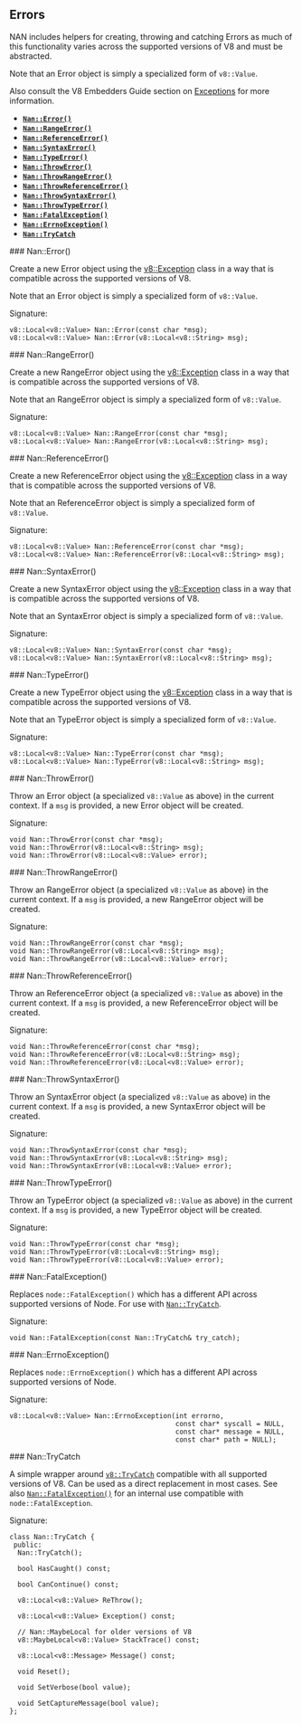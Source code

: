 Errors
------

NAN includes helpers for creating, throwing and catching Errors as much of this functionality varies across the supported versions of V8 and must be abstracted.

Note that an Error object is simply a specialized form of `v8::Value`.

Also consult the V8 Embedders Guide section on [Exceptions](https://developers.google.com/v8/embed#exceptions) for more information.

-   [**`Nan::Error()`**](#api_nan_error)
-   [**`Nan::RangeError()`**](#api_nan_range_error)
-   [**`Nan::ReferenceError()`**](#api_nan_reference_error)
-   [**`Nan::SyntaxError()`**](#api_nan_syntax_error)
-   [**`Nan::TypeError()`**](#api_nan_type_error)
-   [**`Nan::ThrowError()`**](#api_nan_throw_error)
-   [**`Nan::ThrowRangeError()`**](#api_nan_throw_range_error)
-   [**`Nan::ThrowReferenceError()`**](#api_nan_throw_reference_error)
-   [**`Nan::ThrowSyntaxError()`**](#api_nan_throw_syntax_error)
-   [**`Nan::ThrowTypeError()`**](#api_nan_throw_type_error)
-   [**`Nan::FatalException()`**](#api_nan_fatal_exception)
-   [**`Nan::ErrnoException()`**](#api_nan_errno_exception)
-   [**`Nan::TryCatch`**](#api_nan_try_catch)

<span id="api_nan_error"></span> \#\#\# Nan::Error()

Create a new Error object using the [v8::Exception](https://v8docs.nodesource.com/node-8.16/da/d6a/classv8_1_1_exception.html) class in a way that is compatible across the supported versions of V8.

Note that an Error object is simply a specialized form of `v8::Value`.

Signature:

    v8::Local<v8::Value> Nan::Error(const char *msg);
    v8::Local<v8::Value> Nan::Error(v8::Local<v8::String> msg);

<span id="api_nan_range_error"></span> \#\#\# Nan::RangeError()

Create a new RangeError object using the [v8::Exception](https://v8docs.nodesource.com/node-8.16/da/d6a/classv8_1_1_exception.html) class in a way that is compatible across the supported versions of V8.

Note that an RangeError object is simply a specialized form of `v8::Value`.

Signature:

    v8::Local<v8::Value> Nan::RangeError(const char *msg);
    v8::Local<v8::Value> Nan::RangeError(v8::Local<v8::String> msg);

<span id="api_nan_reference_error"></span> \#\#\# Nan::ReferenceError()

Create a new ReferenceError object using the [v8::Exception](https://v8docs.nodesource.com/node-8.16/da/d6a/classv8_1_1_exception.html) class in a way that is compatible across the supported versions of V8.

Note that an ReferenceError object is simply a specialized form of `v8::Value`.

Signature:

    v8::Local<v8::Value> Nan::ReferenceError(const char *msg);
    v8::Local<v8::Value> Nan::ReferenceError(v8::Local<v8::String> msg);

<span id="api_nan_syntax_error"></span> \#\#\# Nan::SyntaxError()

Create a new SyntaxError object using the [v8::Exception](https://v8docs.nodesource.com/node-8.16/da/d6a/classv8_1_1_exception.html) class in a way that is compatible across the supported versions of V8.

Note that an SyntaxError object is simply a specialized form of `v8::Value`.

Signature:

    v8::Local<v8::Value> Nan::SyntaxError(const char *msg);
    v8::Local<v8::Value> Nan::SyntaxError(v8::Local<v8::String> msg);

<span id="api_nan_type_error"></span> \#\#\# Nan::TypeError()

Create a new TypeError object using the [v8::Exception](https://v8docs.nodesource.com/node-8.16/da/d6a/classv8_1_1_exception.html) class in a way that is compatible across the supported versions of V8.

Note that an TypeError object is simply a specialized form of `v8::Value`.

Signature:

    v8::Local<v8::Value> Nan::TypeError(const char *msg);
    v8::Local<v8::Value> Nan::TypeError(v8::Local<v8::String> msg);

<span id="api_nan_throw_error"></span> \#\#\# Nan::ThrowError()

Throw an Error object (a specialized `v8::Value` as above) in the current context. If a `msg` is provided, a new Error object will be created.

Signature:

    void Nan::ThrowError(const char *msg);
    void Nan::ThrowError(v8::Local<v8::String> msg);
    void Nan::ThrowError(v8::Local<v8::Value> error);

<span id="api_nan_throw_range_error"></span> \#\#\# Nan::ThrowRangeError()

Throw an RangeError object (a specialized `v8::Value` as above) in the current context. If a `msg` is provided, a new RangeError object will be created.

Signature:

    void Nan::ThrowRangeError(const char *msg);
    void Nan::ThrowRangeError(v8::Local<v8::String> msg);
    void Nan::ThrowRangeError(v8::Local<v8::Value> error);

<span id="api_nan_throw_reference_error"></span> \#\#\# Nan::ThrowReferenceError()

Throw an ReferenceError object (a specialized `v8::Value` as above) in the current context. If a `msg` is provided, a new ReferenceError object will be created.

Signature:

    void Nan::ThrowReferenceError(const char *msg);
    void Nan::ThrowReferenceError(v8::Local<v8::String> msg);
    void Nan::ThrowReferenceError(v8::Local<v8::Value> error);

<span id="api_nan_throw_syntax_error"></span> \#\#\# Nan::ThrowSyntaxError()

Throw an SyntaxError object (a specialized `v8::Value` as above) in the current context. If a `msg` is provided, a new SyntaxError object will be created.

Signature:

    void Nan::ThrowSyntaxError(const char *msg);
    void Nan::ThrowSyntaxError(v8::Local<v8::String> msg);
    void Nan::ThrowSyntaxError(v8::Local<v8::Value> error);

<span id="api_nan_throw_type_error"></span> \#\#\# Nan::ThrowTypeError()

Throw an TypeError object (a specialized `v8::Value` as above) in the current context. If a `msg` is provided, a new TypeError object will be created.

Signature:

    void Nan::ThrowTypeError(const char *msg);
    void Nan::ThrowTypeError(v8::Local<v8::String> msg);
    void Nan::ThrowTypeError(v8::Local<v8::Value> error);

<span id="api_nan_fatal_exception"></span> \#\#\# Nan::FatalException()

Replaces `node::FatalException()` which has a different API across supported versions of Node. For use with [`Nan::TryCatch`](#api_nan_try_catch).

Signature:

    void Nan::FatalException(const Nan::TryCatch& try_catch);

<span id="api_nan_errno_exception"></span> \#\#\# Nan::ErrnoException()

Replaces `node::ErrnoException()` which has a different API across supported versions of Node.

Signature:

    v8::Local<v8::Value> Nan::ErrnoException(int errorno,
                                             const char* syscall = NULL,
                                             const char* message = NULL,
                                             const char* path = NULL);

<span id="api_nan_try_catch"></span> \#\#\# Nan::TryCatch

A simple wrapper around [`v8::TryCatch`](https://v8docs.nodesource.com/node-8.16/d4/dc6/classv8_1_1_try_catch.html) compatible with all supported versions of V8. Can be used as a direct replacement in most cases. See also [`Nan::FatalException()`](#api_nan_fatal_exception) for an internal use compatible with `node::FatalException`.

Signature:

    class Nan::TryCatch {
     public:
      Nan::TryCatch();

      bool HasCaught() const;

      bool CanContinue() const;

      v8::Local<v8::Value> ReThrow();

      v8::Local<v8::Value> Exception() const;

      // Nan::MaybeLocal for older versions of V8
      v8::MaybeLocal<v8::Value> StackTrace() const;

      v8::Local<v8::Message> Message() const;

      void Reset();

      void SetVerbose(bool value);

      void SetCaptureMessage(bool value);
    };
